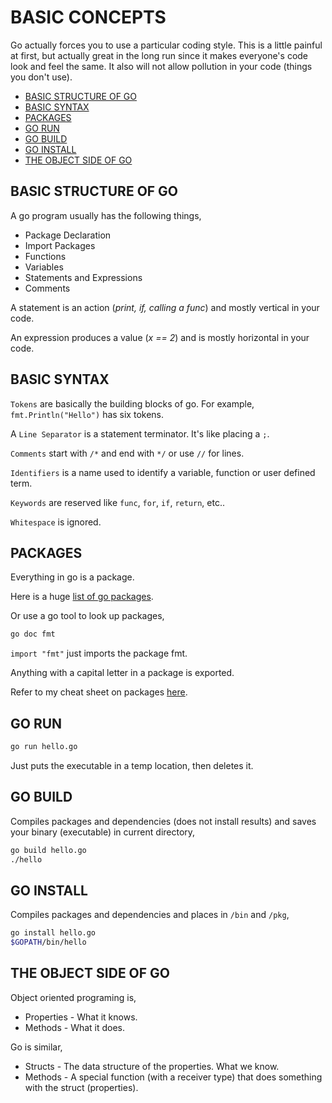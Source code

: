 # BASIC CONCEPTS

Go actually forces you to use a particular coding style.  This is a little
painful at first, but actually great in the long run since
it makes everyone's code look and feel the same.
It also will not allow pollution in your code (things you
don't use).

* [BASIC STRUCTURE OF GO](https://github.com/JeffDeCola/my-cheat-sheets/tree/master/software/development/languages/go-cheat-sheet/basic-concepts.md#basic-structure-of-go)
* [BASIC SYNTAX](https://github.com/JeffDeCola/my-cheat-sheets/tree/master/software/development/languages/go-cheat-sheet/basic-concepts.md#basic-syntax)
* [PACKAGES](https://github.com/JeffDeCola/my-cheat-sheets/tree/master/software/development/languages/go-cheat-sheet/basic-concepts.md#packages)
* [GO RUN](https://github.com/JeffDeCola/my-cheat-sheets/tree/master/software/development/languages/go-cheat-sheet/basic-concepts.md#go-run)
* [GO BUILD](https://github.com/JeffDeCola/my-cheat-sheets/tree/master/software/development/languages/go-cheat-sheet/basic-concepts.md#go-build)
* [GO INSTALL](https://github.com/JeffDeCola/my-cheat-sheets/tree/master/software/development/languages/go-cheat-sheet/basic-concepts.md#go-install)
* [THE OBJECT SIDE OF GO](https://github.com/JeffDeCola/my-cheat-sheets/tree/master/software/development/languages/go-cheat-sheet/basic-concepts.md#the-object-side-of-go)

## BASIC STRUCTURE OF GO

A go program usually has the following things,

* Package Declaration
* Import Packages
* Functions
* Variables
* Statements and Expressions
* Comments

A statement is an action (_print, if, calling a func_) and
mostly vertical in your code.

An expression produces a value (_x == 2_) and is mostly horizontal
in your code.

## BASIC SYNTAX

`Tokens` are basically the building blocks of go.  For example,
`fmt.Println("Hello")` has six tokens.

A `Line Separator` is a statement terminator.  It's like placing a `;`.

`Comments` start with `/*` and end with `*/` or use `//` for lines.

`Identifiers` is a name used to identify a variable, function or user defined term.

`Keywords` are reserved like `func`, `for`, `if`, `return`, etc..

`Whitespace` is ignored.

## PACKAGES

Everything in go is a package.

Here is a huge [list of go packages](http://golang.org/pkg).

Or use a go tool to look up packages,

```bash
go doc fmt
```

`import "fmt"` just imports the package fmt.

Anything with a capital letter in a package is exported.

Refer to my cheat sheet on packages
[here](https://github.com/JeffDeCola/my-cheat-sheets/tree/master/software/development/languages/go-cheat-sheet/packages.md).

## GO RUN

```bash
go run hello.go
```

Just puts the executable in a temp location, then deletes it.

## GO BUILD

Compiles packages and dependencies (does not install results)
and saves your binary (executable) in current directory,

```bash
go build hello.go
./hello
```

## GO INSTALL

Compiles packages and dependencies and places in `/bin` and `/pkg`,

```bash
go install hello.go
$GOPATH/bin/hello
```

## THE OBJECT SIDE OF GO

Object oriented programing is,

* Properties - What it knows.
* Methods - What it does.

Go is similar,

* Structs - The data structure of the properties.
  What we know.
* Methods -  A special function (with a receiver type)
  that does something with the struct (properties).
